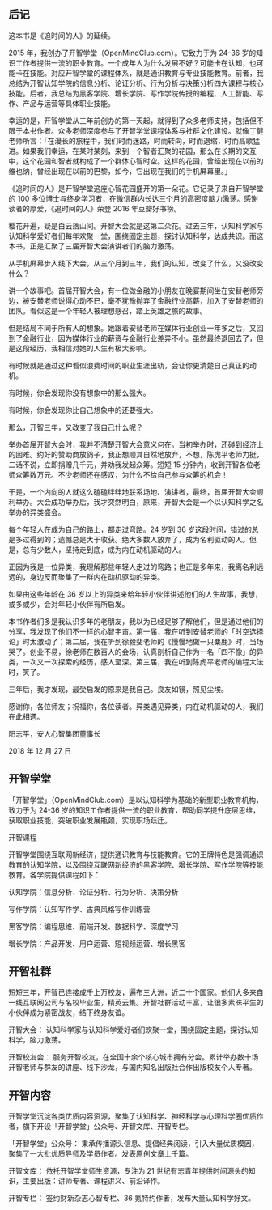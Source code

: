 ## 后记

这本书是《追时间的人》的延续。

2015 年，我创办了开智学堂（OpenMindClub.com）。它致力于为 24-36 岁的知识工作者提供一流的职业教育。一个成年人为什么发展不好？可能卡在认知，也可能卡在技能。对应开智学堂的课程体系，就是通识教育与专业技能教育。前者，我总结为开智认知学院的信息分析、论证分析、行为分析与决策分析四大课程与核心技能。后者，我总结为黑客学院、增长学院、写作学院传授的编程、人工智能、写作、产品与运营等具体职业技能。

幸运的是，开智学堂从三年前创办的第一天起，就得到了众多老师支持，包括但不限于本书作者。众多老师深度参与了开智学堂课程体系与社群文化建设。就像丁健老师所言：「在漫长的旅程中，我们时而迷路，时而转向，时而退缩，时而高歌猛进。如果我们幸运，在某时某刻，来到一个智者汇聚的花园，那么在长期的交互中，这个花园和智者就构成了一个群体心智时空。这样的花园，曾经出现在以前的维也纳，曾经出现在以前的巴黎，如今，它出现在我们的手机屏幕里。」

《追时间的人》是开智学堂这座心智花园盛开的第一朵花。它记录了来自开智学堂的 100 多位博士与终身学习者，在微信群内长达三个月的高密度脑力激荡。感谢读者的厚爱，《追时间的人》荣登 2016 年豆瓣好书榜。

樱花开遍，疑是白云落山间。开智大会就是这第二朵花。过去三年，认知科学家与认知科学爱好者们每年欢聚一堂，围绕固定主题，探讨认知科学，达成共识。而这本书，正是汇聚了三届开智大会演讲者们的脑力激荡。

从手机屏幕步入线下大会，从三个月到三年，我们的认知，改变了什么，又没改变什么？

讲一个故事吧。首届开智大会，有一位做金融的小朋友在晚宴期间坐在安替老师旁边，被安替老师说得心动不已，毫不犹豫抛弃了金融行业高薪，加入了安替老师的团队。看似这是一个年轻人被理想感召，踏上英雄之旅的故事。

但是结局不同于所有人的想象。她跟着安替老师在媒体行业创业一年多之后，又回到了金融行业，因为媒体行业的薪资与金融行业差异不小。虽然最终退回去了，但是这段经历，我相信对她的人生有极大影响。

有时候就是通过这种看似浪费时间的职业生涯出轨，会让你更清楚自己真正的动机。

有时候，你会发现你没有想象中的那么强大。

有时候，你会发现你比自己想象中的还要强大。

那么，开智三年，又改变了我自己什么呢？

举办首届开智大会时，我并不清楚开智大会意义何在。当初举办时，还碰到经济上的困难。约好的赞助商放鸽子，我正想顺其自然地放弃，不想，陈虎平老师力挺，二话不说，立即捐赠几千元，并劝我发起众筹。短短 15 分钟内，收到开智各位老师众筹数万元。不少老师还在感叹，为什么不给自己参与众筹的机会！

于是，一个内向的人就这么磕磕绊绊地联系场地、演讲者，最终，首届开智大会顺利举办。大会成功举办后，我才突然明白，原来，开智大会是一个以认知科学之名举办的异类盛会。

每个年轻人在成为自己的路上，都走过弯路。24 岁到 36 岁这段时间，错过的总是多过得到的；遗憾总是大于收获。绝大多数人放弃了，成为名利驱动的人。但是，总有少数人，坚持走到底，成为内在动机驱动的人。

正因为我是一位异类，我理解那些年轻人走过的弯路；也正是多年来，我离名利远远的，身边反而聚集了一群内在动机驱动的异类。

如果由这些年龄在 36 岁以上的异类来给年轻小伙伴讲述他们的人生故事，我想，或多或少，会对年轻小伙伴有所启发。

本书作者们多是我认识多年的老朋友，我以为已经足够了解他们，但是通过他们的分享，我发现了他们不一样的心智宇宙。第一届，我在听到安替老师的「时空选择论」时太激动了；第二届，我在听到徐毅斐老师的《慢慢地做一只麋鹿》时，当场哭了。创业不易，徐老师在数百人的会场，认真剖析自己作为一名「四不像」的异类，一次又一次探索的经历，感人至深。第三届，我在听到陈虎平老师的编程大法时，笑了。

三年后，我才发现，最受启发的原来是我自己。良友如镜，照见尘埃。

感谢你，各位师友；祝福你，各位读者。异类遇见异类，内在动机驱动的人，我们在此相遇。

阳志平，安人心智集团董事长

2018 年 12 月 27 日

## 开智学堂

「开智学堂」（OpenMindClub.com）是以认知科学为基础的新型职业教育机构，致力于为 24-36 岁的知识工作者提供一流的职业教育，帮助同学提升底层思维，获取职业技能，突破职业发展瓶颈，实现职场跃迁。

开智课程

开智学堂围绕互联网新经济，提供通识教育与技能教育。它的王牌特色是强调通识教育的认知学院，以及围绕互联网新经济的黑客学院、增长学院、写作学院等技能教育。各学院提供课程如下：

认知学院：信息分析、论证分析、行为分析、决策分析

写作学院：认知写作学、古典风格写作训练营

黑客学院：编程思维、前端开发、数据科学、深度学习

增长学院：产品开发、用户运营、短视频运营、增长黑客

## 开智社群

短短三年，开智已连接成千上万校友，遍布三大洲，近二十个国家。他们大多来自一线互联网公司与名校毕业生，精英云集。开智社群活动丰富，让很多素昧平生的小伙伴成为紧密战友，结下终身友谊。

开智大会： 认知科学家与认知科学爱好者们欢聚一堂，围绕固定主题，探讨认知科学，脑力激荡。

开智校友会： 服务开智校友，在全国十余个核心城市拥有分会。累计举办数十场开智老师与群友的讲座、线下沙龙，与国内知名出版社合作出版校友个人专著。

## 开智内容

开智学堂沉淀各类优质内容资源，聚集了认知科学、神经科学与心理科学圈优质作者，旗下开设「开智学堂」公众号、开智文库、开智专栏。

「开智学堂」公众号： 秉承传播源头信息、提倡经典阅读，引入大量优质模因，聚集了一大批优质导师及学员作者。发表原创文章上千篇。

开智文库： 依托开智学堂师生资源，专注为 21 世纪有志青年提供时间源头的知识，主要出版：讲师专著、课程讲义、前沿译作。

开智专栏： 签约财新杂志心智专栏、36 氪特约作者，发布大量认知科学好文。